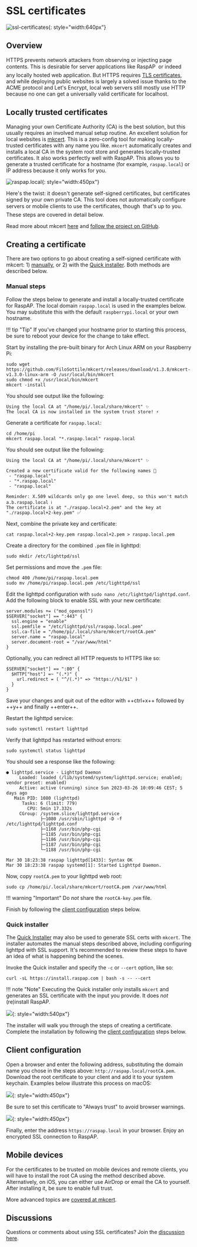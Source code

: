 # SSL certificates

![ssl-certificates](https://github.com/user-attachments/assets/b7dd2965-8b2e-408a-ac97-f205b913fbe2){: style="width:640px"}

## Overview
HTTPS prevents network attackers from observing or injecting page contents. This is desirable for server applications like RaspAP &#151; or indeed any locally hosted web application. But HTTPS requires [TLS certificates](https://en.wikipedia.org/wiki/Transport_Layer_Security), and while deploying public websites is largely a solved issue thanks to the ACME protocol and Let's Encrypt, local web servers still mostly use HTTP because no one can get a universally valid certificate for localhost.

## Locally trusted certificates 
Managing your own Certificate Authority (CA) is the best solution, but this usually requires an involved manual setup routine. An excellent solution for local websites is [mkcert](https://github.com/FiloSottile/mkcert). This is a zero-config tool for making locally-trusted certificates with any name you like. `mkcert` automatically creates and installs a local CA in the system root store and generates locally-trusted certificates. It also works perfectly well with RaspAP. This allows you to generate a trusted certificate for a hostname (for example, `raspap.local`) or IP address because it only works for you. 

![raspap.local](https://user-images.githubusercontent.com/229399/228976581-34beed42-9f08-4ece-9c1b-e5a865415dab.png){: style="width:450px"}

Here's the twist: it doesn't generate self-signed certificates, but certificates signed by your own private CA. This tool does not automatically configure servers or mobile clients to use the certificates, though &#151; that's up to you. These steps are covered in detail below.

Read more about mkcert [here](https://blog.filippo.io/mkcert-valid-https-certificates-for-localhost/) and [follow the project on GitHub](https://github.com/FiloSottile/mkcert).

## Creating a certificate
There are two options to go about creating a self-signed certificate with mkcert: 1) [manually](#manual-steps), or 2) with the [Quick installer](#quick-installer). Both methods are described below.

### Manual steps
Follow the steps below to generate and install a locally-trusted certificate for RaspAP. The local domain `raspap.local` is used in the examples below. You may substitute this with the default `raspberrypi.local` or your own hostname. 

!!! tip "Tip"
    If you've changed your hostname prior to starting this process, be sure to reboot your device for the change to take effect.

Start by installing the pre-built binary for Arch Linux ARM on your Raspberry Pi:
```
sudo wget https://github.com/FiloSottile/mkcert/releases/download/v1.3.0/mkcert-v1.3.0-linux-arm -O /usr/local/bin/mkcert
sudo chmod +x /usr/local/bin/mkcert
mkcert -install
```
You should see output like the following:
```
Using the local CA at "/home/pi/.local/share/mkcert" ✨
The local CA is now installed in the system trust store! ⚡️
```
Generate a certificate for `raspap.local`:
```
cd /home/pi
mkcert raspap.local "*.raspap.local" raspap.local
```
You should see output like the following:
```
Using the local CA at "/home/pi/.local/share/mkcert" ✨

Created a new certificate valid for the following names 📜
 - "raspap.local"
 - "*.raspap.local"
 - "raspap.local"

Reminder: X.509 wildcards only go one level deep, so this won't match a.b.raspap.local ℹ️
The certificate is at "./raspap.local+2.pem" and the key at "./raspap.local+2-key.pem" ✅
```
Next, combine the private key and certificate:
```
cat raspap.local+2-key.pem raspap.local+2.pem > raspap.local.pem
```
Create a directory for the combined `.pem` file in lighttpd:
```
sudo mkdir /etc/lighttpd/ssl
```
Set permissions and move the `.pem` file:
```
chmod 400 /home/pi/raspap.local.pem
sudo mv /home/pi/raspap.local.pem /etc/lighttpd/ssl
```
Edit the lighttpd configuration with `sudo nano /etc/lighttpd/lighttpd.conf`. Add the following block to enable SSL with your new certificate:

```
server.modules += ("mod_openssl")
$SERVER["socket"] == ":443" {
  ssl.engine = "enable"
  ssl.pemfile = "/etc/lighttpd/ssl/raspap.local.pem"
  ssl.ca-file = "/home/pi/.local/share/mkcert/rootCA.pem"
  server.name = "raspap.local"
  server.document-root = "/var/www/html"
}
```

Optionally, you can redirect all HTTP requests to HTTPS like so:
```
$SERVER["socket"] == ":80" {
  $HTTP["host"] =~ "(.*)" {
    url.redirect = ( "^/(.*)" => "https://%1/$1" )
  }
}
```
Save your changes and quit out of the editor with ++ctrl+x++ followed by ++y++ and finally ++enter++.

Restart the lighttpd service:
```
sudo systemctl restart lighttpd
```
Verify that lighttpd has restarted without errors:
```
sudo systemctl status lighttpd
```
You should see a response like the following:
```
● lighttpd.service - Lighttpd Daemon
     Loaded: loaded (/lib/systemd/system/lighttpd.service; enabled; vendor preset: enabled)
     Active: active (running) since Sun 2023-03-26 10:09:46 CEST; 5 days ago
   Main PID: 1080 (lighttpd)
      Tasks: 6 (limit: 779)
        CPU: 5min 17.332s
     CGroup: /system.slice/lighttpd.service
             ├─1080 /usr/sbin/lighttpd -D -f /etc/lighttpd/lighttpd.conf
             ├─1168 /usr/bin/php-cgi
             ├─1185 /usr/bin/php-cgi
             ├─1186 /usr/bin/php-cgi
             ├─1187 /usr/bin/php-cgi
             └─1188 /usr/bin/php-cgi

Mar 30 18:23:38 raspap lighttpd[1433]: Syntax OK
Mar 30 18:23:38 raspap systemd[1]: Started Lighttpd Daemon.
```
Now, copy `rootCA.pem` to your lighttpd web root:
```
sudo cp /home/pi/.local/share/mkcert/rootCA.pem /var/www/html
```

!!! warning "Important"
    Do *not* share the `rootCA-key.pem` file.

Finish by following the [client configuration](#client-configuration) steps below.

### Quick installer
The [Quick Installer](quick.md) may also be used to generate SSL certs with `mkcert`. The installer automates the manual steps described above, including configuring lighttpd with SSL support. It's recommended to review these steps to have an idea of what is happening behind the scenes. 

Invoke the Quick installer and specify the `-c` or `--cert` option, like so:

```
curl -sL https://install.raspap.com | bash -s -- --cert
```

!!! note "Note"
    Executing the Quick installer only installs `mkcert` and generates an SSL certificate with the input you provide. It does _not_ (re)install RaspAP. 

![](https://user-images.githubusercontent.com/229399/228978188-bac645ab-76fb-4eb6-95aa-44521167907a.gif){: style="width:540px"}

The installer will walk you through the steps of creating a certificate. Complete the installation by following the [client configuration](#client-configuration) steps below.

## Client configuration
Open a browser and enter the following address, substituting the domain name you chose in the steps above: `http://raspap.local/rootCA.pem`. Download the root certificate to your client and add it to your system keychain. Examples below illustrate this process on macOS:

![](https://user-images.githubusercontent.com/229399/228977507-45efefa9-c2e1-4ed5-a298-a8aca5e3c7b7.png){: style="width:450px"}

Be sure to set this certificate to "Always trust" to avoid browser warnings. 

![](https://user-images.githubusercontent.com/229399/228977568-08db7696-677a-47b3-bca1-33c7a4d34792.png){: style="width:450px"}

Finally, enter the address `https://raspap.local` in your browser. Enjoy an encrypted SSL connection to RaspAP.

## Mobile devices
For the certificates to be trusted on mobile devices and remote clients, you will have to install the root CA using the method described above. Alternatively, on iOS, you can either use AirDrop or email the CA to yourself. After installing it, be sure to enable full trust. 

More advanced topics are [covered at mkcert](https://github.com/FiloSottile/mkcert#advanced-topics).
 
## Discussions
Questions or comments about using SSL certificates? Join the [discussion here](https://github.com/RaspAP/raspap-webgui/discussions/).


